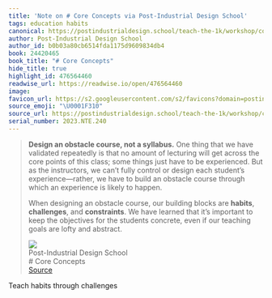 ```yaml
---
title: 'Note on # Core Concepts via Post-Industrial Design School'
tags: education habits
canonical: https://postindustrialdesign.school/teach-the-1k/workshop/core-concepts/#working-in-public
author: Post-Industrial Design School
author_id: b0b03a80cb6514fda1175d9609834db4
book: 24420465
book_title: "# Core Concepts"
hide_title: true
highlight_id: 476564460
readwise_url: https://readwise.io/open/476564460
image:
favicon_url: https://s2.googleusercontent.com/s2/favicons?domain=postindustrialdesign.school
source_emoji: "\U0001F310"
source_url: https://postindustrialdesign.school/teach-the-1k/workshop/core-concepts/#working-in-public:~:text=**Design%20an%20obstacle,lofty%20and%20abstract.
serial_number: 2023.NTE.240
---
```

> **Design an obstacle course, not a syllabus.** One thing that we have validated repeatedly is that no amount of lecturing will get across the core points of this class; some things just have to be experienced. But as the instructors, we can’t fully control or design each student’s experience—rather, we have to build an obstacle course through which an experience is likely to happen.
> 
> When designing an obstacle course, our building blocks are **habits**, **challenges**, and **constraints**. We have learned that it’s important to keep the objectives for the students concrete, even if our teaching goals are lofty and abstract.
> <div class="quoteback-footer"><div class="quoteback-avatar"><img class="mini-favicon" src="https://s2.googleusercontent.com/s2/favicons?domain=postindustrialdesign.school"></div><div class="quoteback-metadata"><div class="metadata-inner"><span style="display:none">FROM:</span><div aria-label="Post-Industrial Design School" class="quoteback-author"> Post-Industrial Design School</div><div aria-label="# Core Concepts" class="quoteback-title"> # Core Concepts</div></div></div><div class="quoteback-backlink"><a target="_blank" aria-label="go to the full text of this quotation" rel="noopener" href="https://postindustrialdesign.school/teach-the-1k/workshop/core-concepts/#working-in-public:~:text=**Design%20an%20obstacle,lofty%20and%20abstract." class="quoteback-arrow"> Source</a></div></div>

Teach habits through challenges
